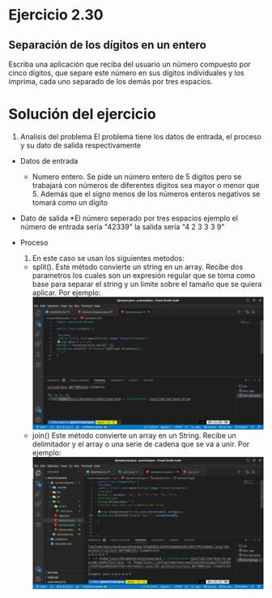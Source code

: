 # Ejercicio 2.30

## Separación de los dígitos en un entero

Escriba una aplicación que reciba del usuario un número compuesto por cinco dígitos, que separe este número en sus dígitos individuales y los imprima, cada uno separado de los demás por tres espacios.

# Solución del ejercicio

1. Analisis del problema
   El problema tiene los datos de entrada, el proceso y su dato de salida respectivamente

- Datos de entrada

  - Numero entero. Se pide un número entero de 5 digitos pero se trabajará con números de diferentes digitos sea mayor o menor que 5. Además que el signo menos de los números enteros negativos se tomará como un dígito

- Dato de salida
  \*El número seperado por tres espacios ejemplo el número de entrada sería "42339" la salida sería "4   2   3   3   3   9"

- Proceso

  1. En este caso se usan los siguientes metodos:

  - split(). Este método convierte un string en un array. Recibe dos parametros
    los cuales son un expresión regular que se toma como base para separar el string y un limite sobre el tamaño que se quiera aplicar. Por ejemplo:
    ![alt no se encontró la imagen](./src/assets/split.jpeg)
  - join() Este método convierte un array en un String. Recibe un delimitador y el array o una serie de cadena que se va a unir. Por ejemplo:
    ![alt no se encontró la imagen](./src/assets/join.jpeg)
